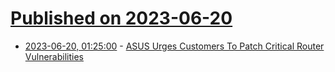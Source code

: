# [Published on 2023-06-20](index.md)

* [2023-06-20, 01:25:00](https://mobile.slashdot.org/story/23/06/19/2238210/asus-urges-customers-to-patch-critical-router-vulnerabilities?utm_source=rss1.0mainlinkanon&utm_medium=feed) - [ASUS Urges Customers To Patch Critical Router Vulnerabilities](https://mobile.slashdot.org/story/23/06/19/2238210/asus-urges-customers-to-patch-critical-router-vulnerabilities?utm_source=rss1.0mainlinkanon&utm_medium=feed)
